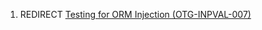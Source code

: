 1.  REDIRECT [Testing for ORM Injection
    (OTG-INPVAL-007)](Testing_for_ORM_Injection_\(OTG-INPVAL-007\) "wikilink")